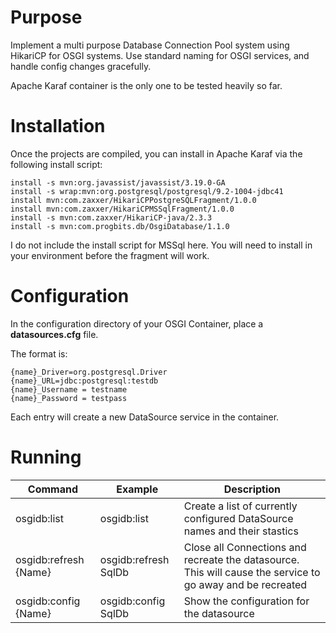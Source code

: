 Purpose
=======

Implement a multi purpose Database Connection Pool system using HikariCP for OSGI systems.  Use standard naming for OSGI services, and handle config changes gracefully.

Apache Karaf container is the only one to be tested heavily so far.  

Installation
============

Once the projects are compiled, you can install in Apache Karaf via the following install script:

	install -s mvn:org.javassist/javassist/3.19.0-GA
	install -s wrap:mvn:org.postgresql/postgresql/9.2-1004-jdbc41
	install mvn:com.zaxxer/HikariCPPostgreSQLFragment/1.0.0
	install mvn:com.zaxxer/HikariCPMSSqlFragment/1.0.0
	install -s mvn:com.zaxxer/HikariCP-java/2.3.3
	install -s mvn:com.progbits.db/OsgiDatabase/1.1.0

I do not include the install script for MSSql here.  You will need to install in your environment before the fragment will work.

Configuration
=============

In the configuration directory of your OSGI Container, place a **datasources.cfg** file.

The format is:

	{name}_Driver=org.postgresql.Driver
	{name}_URL=jdbc:postgresql:testdb
	{name}_Username = testname
	{name}_Password = testpass

Each entry will create a new DataSource service in the container.

Running
=======

Command               | Example | Description
--------------------- | ------- | -----------
osgidb:list           | osgidb:list | Create a list of currently configured DataSource names and their stastics
osgidb:refresh {Name} | osgidb:refresh SqlDb | Close all Connections and recreate the datasource.  This will cause the service to go away and be recreated
osgidb:config {Name}  | osgidb:config SqlDb | Show the configuration for the datasource